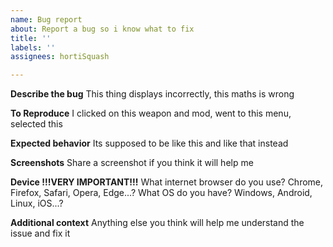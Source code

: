```yaml
---
name: Bug report
about: Report a bug so i know what to fix
title: ''
labels: ''
assignees: hortiSquash

---
```


**Describe the bug**
This thing displays incorrectly, this maths is wrong

**To Reproduce**
I clicked on this weapon and mod, went to this menu, selected this

**Expected behavior**
Its supposed to be like this and like that instead

**Screenshots**
Share a screenshot if you think it will help me

**Device !!!VERY IMPORTANT!!!**
What internet browser do you use? Chrome, Firefox, Safari, Opera, Edge...?
What OS do you have? Windows, Android, Linux, iOS...?

**Additional context**
Anything else you think will help me understand the issue and fix it
